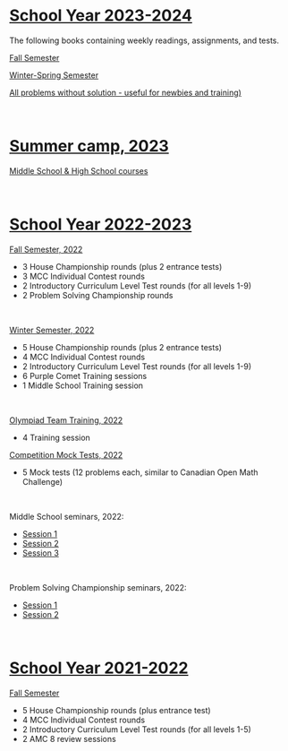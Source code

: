 # [School Year 2023-2024](#school-year-2023-2024)

The following books containing weekly readings, assignments, and tests.

[Fall Semester](./mcc/2023-2024.pdf)

[Winter-Spring Semester](./mcc/2023-2024-sm2.pdf)

[All problems without solution - useful for newbies and training)](./mcc/2023-2024-po.pdf)

&nbsp;

# [Summer camp, 2023](#summer-camp-2023)

[Middle School & High School courses](./mcc/2023-summer-camp.pdf)

&nbsp;


# [School Year 2022-2023](#school-year-2022-2023)

[Fall Semester, 2022](./mcc/2022-fall.pdf)
- 3 House Championship rounds (plus 2 entrance tests)
- 3 MCC Individual Contest rounds
- 2 Introductory Curriculum Level Test rounds (for all levels 1-9)
- 2 Problem Solving Championship rounds

&nbsp;

[Winter Semester, 2022](./mcc/2022-winter.pdf)
- 5 House Championship rounds (plus 2 entrance tests)
- 4 MCC Individual Contest rounds
- 2 Introductory Curriculum Level Test rounds (for all levels 1-9)
- 6 Purple Comet Training sessions
- 1 Middle School Training session

&nbsp;

[Olympiad Team Training, 2022](./mcc/2022-olympiad.pdf)
- 4 Training session

[Competition Mock Tests, 2022](./mcc/2022-mock-tests.pdf)
- 5 Mock tests (12 problems each, similar to Canadian Open Math Challenge)

&nbsp;

Middle School seminars, 2022:
- [Session 1](./mcc/2022-2-ms-1.pdf)
- [Session 2](./mcc/2022-2-ms-2.pdf)
- [Session 3](./mcc/2022-2-ms-3.pdf)

&nbsp;

Problem Solving Championship seminars, 2022:
- [Session 1](./mcc/2022-2-psc-1.pdf)
- [Session 2](./mcc/2022-2-psc-2.pdf)

&nbsp;

# [School Year 2021-2022](#school-year-2021-2022)

[Fall Semester](./mcc/2021-fall.pdf)

- 5 House Championship rounds (plus entrance test)
- 4 MCC Individual Contest rounds
- 2 Introductory Curriculum Level Test rounds (for all levels 1-5)
- 2 AMC 8 review sessions


